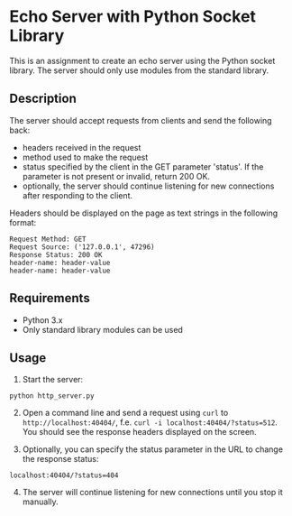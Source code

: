 # Echo Server with Python Socket Library

This is an assignment to create an echo server using the Python socket library. The server should only use modules from the standard library. 

## Description
The server should accept requests from clients and send the following back:
- headers received in the request
- method used to make the request
- status specified by the client in the GET parameter 'status'. If the parameter is not present or invalid, return 200 OK.
- optionally, the server should continue listening for new connections after responding to the client.

Headers should be displayed on the page as text strings in the following format:
```
Request Method: GET
Request Source: ('127.0.0.1', 47296)
Response Status: 200 OK
header-name: header-value
header-name: header-value
```

## Requirements
- Python 3.x
- Only standard library modules can be used

## Usage
1. Start the server:
```
python http_server.py
```

2. Open a command line and send a request using `curl` to `http://localhost:40404/`, f.e. `curl -i localhost:40404/?status=512`. You should see the response headers displayed on the screen.

3. Optionally, you can specify the status parameter in the URL to change the response status:
```
localhost:40404/?status=404
```

4. The server will continue listening for new connections until you stop it manually.
